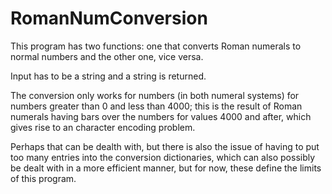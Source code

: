 # RomanNumConversion
This program has two functions: one that converts Roman numerals to normal numbers and the other one, vice versa.

Input has to be a string and a string is returned.

The conversion only works for numbers (in both numeral systems) for numbers greater than 0 and less than 4000; this is the result of Roman numerals having bars over the numbers for values 4000 and after, which gives rise to an character encoding problem. 

Perhaps that can be dealth with, but there is also the issue of having to put too many entries into the conversion dictionaries, which can also possibly be dealt with in a more efficient manner, but for now, these define the limits of this program. 
